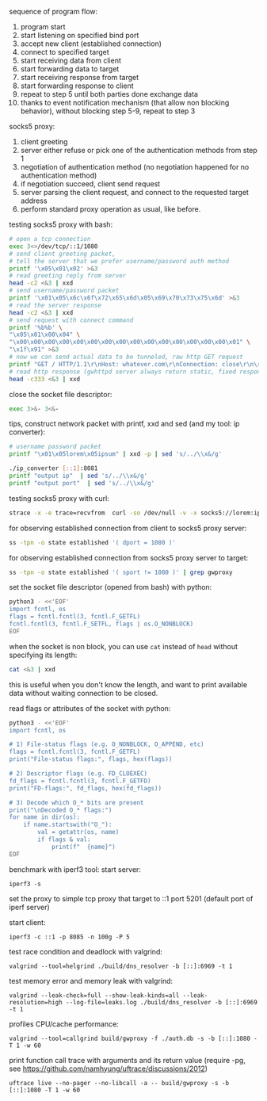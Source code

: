 sequence of program flow:
1. program start
2. start listening on specified bind port
3. accept new client (established connection)
4. connect to specified target
5. start receiving data from client
6. start forwarding data to target
7. start receiving response from target
8. start forwarding response to client
9. repeat to step 5 until both parties done exchange data
10. thanks to event notification mechanism (that allow non blocking behavior), without blocking step 5-9, repeat to step 3

socks5 proxy:
1. client greeting
2. server either refuse or pick one of the authentication methods from step 1
3. negotiation of authentication method (no negotiation happened for no authentication method)
4. if negotiation succeed, client send request
4. server parsing the client request, and connect to the requested target address
5. perform standard proxy operation as usual, like before.

testing socks5 proxy with bash:
```bash
# open a tcp connection
exec 3<>/dev/tcp/::1/1080
# send client greeting packet,
# tell the server that we prefer username/password auth method
printf '\x05\x01\x02' >&3
# read greeting reply from server
head -c2 <&3 | xxd
# send username/password packet
printf '\x01\x05\x6c\x6f\x72\x65\x6d\x05\x69\x70\x73\x75\x6d' >&3
# read the server response
head -c2 <&3 | xxd
# send request with connect command
printf '%b%b' \
"\x05\x01\x00\x04" \
"\x00\x00\x00\x00\x00\x00\x00\x00\x00\x00\x00\x00\x00\x00\x00\x01" \
"\x1f\x91" >&3
# now we can send actual data to be tunneled, raw http GET request
printf "GET / HTTP/1.1\r\nHost: whatever.com\r\nConnection: close\r\n\r\n" >&3
# read http response (gwhttpd server always return static, fixed response)
head -c333 <&3 | xxd
```

close the socket file descriptor:
```bash
exec 3>&- 3<&-
```

tips, construct network packet with printf, xxd and sed (and my tool: ip converter):
```bash
# username password packet
printf "\x01\x05lorem\x05ipsum" | xxd -p | sed 's/../\\x&/g'
```

```bash
./ip_converter [::1]:8081
printf "output ip"  | sed 's/../\\x&/g'
printf "output port"  | sed 's/../\\x&/g'
```

testing socks5 proxy with curl:
```bash
strace -x -e trace=recvfrom  curl -so /dev/null -v -x socks5://lorem:ipsum@[::1]:1080 [::1]:8081
```

for observing established connection from client to socks5 proxy server:
```bash
ss -tpn -o state established '( dport = 1080 )'
```

for observing established connection from socks5 proxy server to target:
```bash
ss -tpn -o state established '( sport != 1080 )' | grep gwproxy
```

set the socket file descriptor (opened from bash) with python:
```bash
python3 - <<'EOF'
import fcntl, os
flags = fcntl.fcntl(3, fcntl.F_GETFL)
fcntl.fcntl(3, fcntl.F_SETFL, flags | os.O_NONBLOCK)
EOF
```

when the socket is non block, you can use `cat` instead of `head` without specifying its length:
```bash
cat <&3 | xxd
```
this is useful when you don't know the length, and want to print available data
without waiting connection to be closed.


read flags or attributes of the socket with python:
```bash
python3 - <<'EOF'
import fcntl, os

# 1) File‐status flags (e.g. O_NONBLOCK, O_APPEND, etc)
flags = fcntl.fcntl(3, fcntl.F_GETFL)
print("File‐status flags:", flags, hex(flags))

# 2) Descriptor flags (e.g. FD_CLOEXEC)
fd_flags = fcntl.fcntl(3, fcntl.F_GETFD)
print("FD‐flags:", fd_flags, hex(fd_flags))

# 3) Decode which O_* bits are present
print("\nDecoded O_* flags:")
for name in dir(os):
    if name.startswith("O_"):
        val = getattr(os, name)
        if flags & val:
            print(f"  {name}")
EOF
```

benchmark with iperf3 tool:
start server:
```shell
iperf3 -s
```

set the proxy to simple tcp proxy that target to ::1 port 5201 (default port of iperf server)

start client:
```shell
iperf3 -c ::1 -p 8085 -n 100g -P 5
```

test race condition and deadlock with valgrind:
```shell
valgrind --tool=helgrind ./build/dns_resolver -b [::]:6969 -t 1
```

test memory error and memory leak with valgrind:
```shell
valgrind --leak-check=full --show-leak-kinds=all --leak-resolution=high --log-file=leaks.log ./build/dns_resolver -b [::]:6969 -t 1
```

profiles CPU/cache performance:
```
valgrind --tool=callgrind build/gwproxy -f ./auth.db -s -b [::]:1080 -T 1 -w 60
```

print function call trace with arguments and its return value (require -pg, see https://github.com/namhyung/uftrace/discussions/2012)
```
uftrace live --no-pager --no-libcall -a -- build/gwproxy -s -b [::]:1080 -T 1 -w 60
```